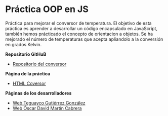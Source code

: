 # Práctica OOP en JS

Práctica para mejorar el conversor de temperatura. El objetivo de esta práctica es aprender a desarrollar un código encapsulado en JavaScript, también hemos prácticado el concepto de 
orientacion a objetos. Se ha mejorado el número de temperaturas que acepta apliandolo a la conversión en grados Kelvin.

**Repositorio GitHuB**

* [Repositorio del conversor](https://github.com/ULL-ESIT-GRADOII-PL/object-oriented-programming-in-js-pl-teguayco-oscar)

**Página de la práctica**

* [HTML Coversor](http://ull-esit-gradoii-pl.github.io/object-oriented-programming-in-js-pl-teguayco-oscar/)

**Páginas de los desarrolladores**

* [Web Teguayco Gutiérrez González](http://alu0100825503.github.io/)
* [Web Óscar David  Martín Cabrera](http://oscar-dmc.github.io/)

